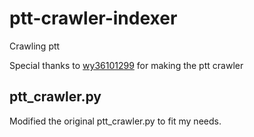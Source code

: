 # ptt-crawler-indexer


Crawling ptt

Special thanks to [wy36101299](https://github.com/wy36101299/PTTcrawler) for making the ptt crawler

## ptt_crawler.py
Modified the original ptt_crawler.py to fit my needs.
